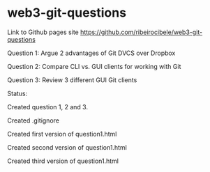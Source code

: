 # web3-git-questions

Link to Github pages site https://github.com/ribeirocibele/web3-git-questions

Question 1:
Argue 2 advantages of Git DVCS over Dropbox

Question 2:
Compare CLI vs. GUI clients for working with Git

Question 3:
Review 3 different GUI Git clients


Status:

Created question 1, 2 and 3.

Created .gitignore

Created first version of question1.html

Created second version of question1.html

Created third version of question1.html